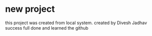 # new project 

this project was created from local system.
created by Divesh Jadhav 
success full done and learned the github


